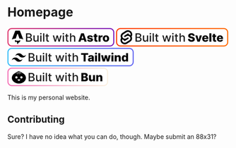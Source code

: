 # Homepage

[![Built with Astro](https://raw.githubusercontent.com/melontini/mini-badges/refs/heads/v1/webdev/astro/built-with.svg)](https://astro.build/)
[![Built with Svelte](https://raw.githubusercontent.com/melontini/mini-badges/refs/heads/v1/webdev/svelte/built-with.svg)](https://svelte.dev/)
[![Built with Tailwind](https://raw.githubusercontent.com/melontini/mini-badges/refs/heads/v1/webdev/tailwind/built-with.svg)](https://tailwindcss.com/)
[![Built with Bun](https://raw.githubusercontent.com/melontini/mini-badges/refs/heads/v1/webdev/bun/built-with.svg)](https://bun.sh/)

This is my personal website.

## Contributing

Sure? I have no idea what you can do, though. Maybe submit an 88x31?